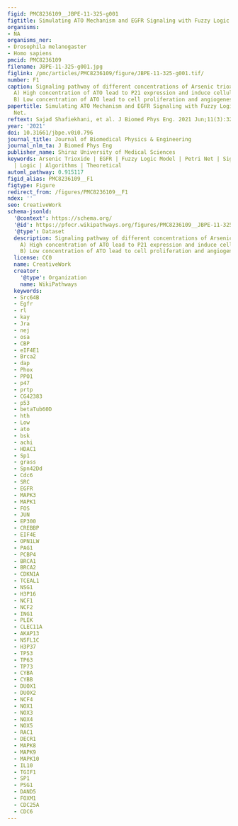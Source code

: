 ```yaml
---
figid: PMC8236109__JBPE-11-325-g001
figtitle: Simulating ATO Mechanism and EGFR Signaling with Fuzzy Logic and Petri Net
organisms:
- NA
organisms_ner:
- Drosophila melanogaster
- Homo sapiens
pmcid: PMC8236109
filename: JBPE-11-325-g001.jpg
figlink: /pmc/articles/PMC8236109/figure/JBPE-11-325-g001.tif/
number: F1
caption: Signaling pathway of different concentrations of Arsenic trioxide (ATO).
  A) High concentration of ATO lead to P21 expression and induce cellular apoptosis.
  B) Low concentration of ATO lead to cell proliferation and angiogenesis.
papertitle: Simulating ATO Mechanism and EGFR Signaling with Fuzzy Logic and Petri
  Net.
reftext: Sajad Shafiekhani, et al. J Biomed Phys Eng. 2021 Jun;11(3):325-336.
year: '2021'
doi: 10.31661/jbpe.v0i0.796
journal_title: Journal of Biomedical Physics & Engineering
journal_nlm_ta: J Biomed Phys Eng
publisher_name: Shiraz University of Medical Sciences
keywords: Arsenic Trioxide | EGFR | Fuzzy Logic Model | Petri Net | Signalling pathway
  | Logic | Algorithms | Theoretical
automl_pathway: 0.915117
figid_alias: PMC8236109__F1
figtype: Figure
redirect_from: /figures/PMC8236109__F1
ndex: ''
seo: CreativeWork
schema-jsonld:
  '@context': https://schema.org/
  '@id': https://pfocr.wikipathways.org/figures/PMC8236109__JBPE-11-325-g001.html
  '@type': Dataset
  description: Signaling pathway of different concentrations of Arsenic trioxide (ATO).
    A) High concentration of ATO lead to P21 expression and induce cellular apoptosis.
    B) Low concentration of ATO lead to cell proliferation and angiogenesis.
  license: CC0
  name: CreativeWork
  creator:
    '@type': Organization
    name: WikiPathways
  keywords:
  - Src64B
  - Egfr
  - rl
  - kay
  - Jra
  - nej
  - osa
  - CBP
  - eIF4E1
  - Brca2
  - dap
  - Phox
  - PPO1
  - p47
  - prtp
  - CG42383
  - p53
  - betaTub60D
  - hth
  - Low
  - ato
  - bsk
  - achi
  - HDAC1
  - Sp1
  - grass
  - Spn42Dd
  - Cdc6
  - SRC
  - EGFR
  - MAPK3
  - MAPK1
  - FOS
  - JUN
  - EP300
  - CREBBP
  - EIF4E
  - OPN1LW
  - PAG1
  - PCBP4
  - BRCA1
  - BRCA2
  - CDKN1A
  - TCEAL1
  - NSG1
  - H3P16
  - NCF1
  - NCF2
  - ING1
  - PLEK
  - CLEC11A
  - AKAP13
  - NSFL1C
  - H3P37
  - TP53
  - TP63
  - TP73
  - CYBA
  - CYBB
  - DUOX1
  - DUOX2
  - NCF4
  - NOX1
  - NOX3
  - NOX4
  - NOX5
  - RAC1
  - DECR1
  - MAPK8
  - MAPK9
  - MAPK10
  - IL10
  - TGIF1
  - SP1
  - PSG1
  - DAND5
  - FOXM1
  - CDC25A
  - CDC6
---
```

